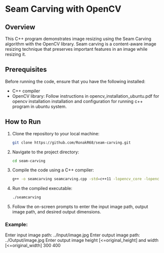 # Seam Carving with OpenCV

## Overview

This C++ program demonstrates image resizing using the Seam Carving algorithm with the OpenCV library. Seam carving is a content-aware image resizing technique that preserves important features in an image while resizing it.

## Prerequisites

Before running the code, ensure that you have the following installed:

- C++ compiler
- OpenCV library: Follow instructions in opencv_installation_ubuntu.pdf for opencv installation installation and configuration for running c++ program in ubuntu system.

## How to Run

1. Clone the repository to your local machine:

   ```bash
   git clone https://github.com/RonakR68/seam-carving.git
   
2. Navigate to the project directory:
 
   ```bash
   cd seam-carving
   
3. Compile the code using a C++ compiler:

   ```bash
   g++ -o seamcarving seamcarving.cpp -std=c++11 -lopencv_core -lopencv_imgcodecs -lopencv_highgui
   
4. Run the compiled executable:

   ```bash
   ./seamcarving

5. Follow the on-screen prompts to enter the input image path, output image path, and desired output dimensions.

### Example:
    
Enter input image path:
../Input/image.jpg
Enter output image path:
../Output/image.jpg
Enter output image height [<=original_height] and width [<=original_width]
300 400




